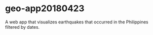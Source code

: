 # geo-app20180423
A web app that visualizes earthquakes that occurred in the Philippines filtered by dates.
